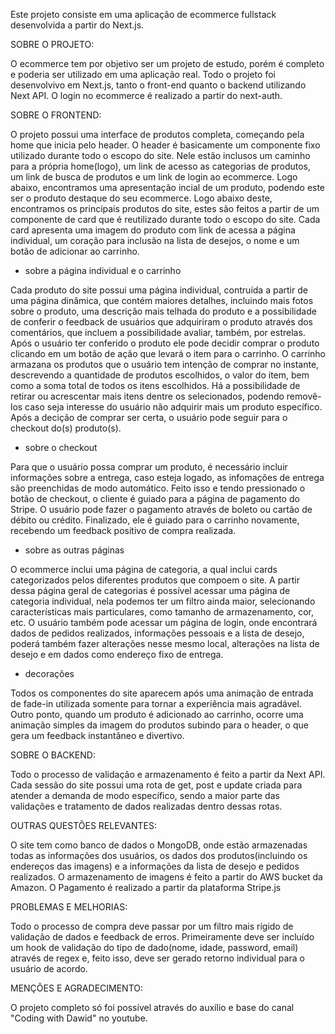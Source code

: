 Este projeto consiste em uma aplicação de ecommerce fullstack desenvolvida a partir do Next.js.


SOBRE O PROJETO:

O ecommerce tem por objetivo ser um projeto de estudo, porém é completo e poderia ser utilizado em uma aplicação real. Todo o projeto foi desenvolvivo em Next.js, tanto o front-end quanto o backend utilizando Next API.
O login no ecommerce é realizado a partir do next-auth.

SOBRE O FRONTEND:

O projeto possui uma interface de produtos completa, começando pela home que inicia pelo header. O header é basicamente um componente fixo utilizado durante todo o escopo do site. Nele estão inclusos um caminho para a própria home(logo), um link de acesso as
categorias de produtos, um link de busca de produtos e um link de login ao ecommerce. Logo abaixo, encontramos uma apresentação incial de um produto, podendo este ser o produto destaque do seu ecommerce. Logo abaixo deste, encontramos os principais produtos do site, estes são feitos a partir de um componente de card que é reutilizado durante todo o escopo do site. Cada card apresenta uma imagem do produto com link de acessa a página individual, um coração para inclusão na lista de desejos, o nome e um botão de adicionar ao carrinho.

- sobre a página individual e o carrinho

Cada produto do site possui uma página individual, contruída a partir de uma página dinâmica, que contém maiores detalhes, incluindo mais fotos sobre o produto, uma descrição mais telhada do produto e a possibilidade de conferir o feedback de usuários que adquiriram o produto através dos comentários, que incluem a possibilidade avaliar, também, por estrelas. Após o usuário ter conferido o produto ele pode decidir comprar o produto clicando em um botão de ação que levará o item para o carrinho. O carrinho armazana os produtos que o usuário tem intenção de comprar no instante, descrevendo a quantidade de produtos escolhidos, o valor do item, bem como a soma total de todos os itens escolhidos. Há a possibilidade de retirar ou acrescentar mais itens dentre os selecionados, podendo removê-los caso seja interesse do usuário não adquirir mais um produto específico. Após a decição de comprar ser certa, o usuário pode seguir para o checkout do(s) produto(s).

- sobre o checkout

Para que o usuário possa comprar um produto, é necessário incluir informações sobre a entrega, caso esteja logado, as infomações de entrega são preenchidas de modo automático. Feito isso e tendo pressionado o botão de checkout, o cliente é guiado para a página de pagamento do Stripe. O usuário pode fazer o pagamento através de boleto ou cartão de débito ou crédito. Finalizado, ele é guiado para o carrinho novamente, recebendo um feedback positivo de compra realizada.

- sobre as outras páginas

O ecommerce inclui uma página de categoria, a qual inclui cards categorizados pelos diferentes produtos que compoem o site. A partir dessa página geral de categorias é possível acessar uma página de categoria individual, nela podemos ter um filtro ainda maior, selecionando características mais particulares, como tamanho de armazenamento, cor, etc. O usuário também pode acessar um página de login, onde encontrará dados de pedidos realizados, informações pessoais e a lista de desejo, poderá também fazer alterações nesse mesmo local, alterações na lista de desejo e em dados como endereço fixo de entrega.

- decorações

Todos os componentes do site aparecem após uma animação de entrada de fade-in utilizada somente para tornar a experiência mais agradável. Outro ponto, quando um produto é adicionado ao carrinho, ocorre uma animação simples da imagem do produtos subindo para o header, o que gera um feedback instantâneo e divertivo.


SOBRE O BACKEND: 

Todo o processo de validação e armazenamento é feito a partir da Next API. Cada sessão do site possui uma rota de get, post e update criada para atender a demanda de modo específico, sendo a maior parte das validações e tratamento de dados realizadas dentro dessas rotas.


OUTRAS QUESTÕES RELEVANTES:

O site tem como banco de dados o MongoDB, onde estão armazenadas todas as informações dos usuários, os dados dos produtos(incluindo os endereços das imagens) e a informações da lista de desejo e pedidos realizados. O armazenamento de imagens é feito a partir do AWS bucket da Amazon. O Pagamento é realizado a partir da plataforma Stripe.js

PROBLEMAS E MELHORIAS:

Todo o processo de compra deve passar por um filtro mais rígido de validação de dados e feedback de erros. Primeiramente deve ser incluído um hook de validação do tipo de dado(nome, idade, password, email) através de regex e, feito isso, deve ser gerado retorno individual para o usuário de acordo.


MENÇÕES E AGRADECIMENTO:

O projeto completo só foi possível através do auxílio e base do canal "Coding with Dawid" no youtube. 






